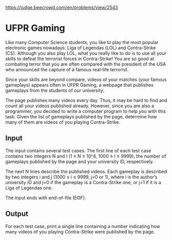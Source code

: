 https://judge.beecrowd.com/en/problems/view/2543

# UFPR Gaming

Like many Computer Science students, you like to play the most popular
electronic games nowadays: Liga of Legendas (LOL) and Contra-Strike (CS).
Although you also play LOL, what you really like to do is to use all your skills
to defeat the terrorist forces in Contra-Strike! You are so good at combating
terror that you are often compared with the president of the USA who announced
the capture of a famous real-life terrorist.

Since your skills are beyond compare, videos of your matches (your famous
gameplays) appears often in UFPR Gaming, a webpage that publishes gameplays from
the students of our university.

The page publishes many videos every day. Thus, it may be hard to find and count
all your videos published already. However, since you are also a programmer, you
decided to write a computer program to help you with this task. Given the list
of gameplays published by the page, determine how many of them are videos of you
playing Contra-Strike.

## Input

The input contains several test cases. The first line of each test case contains
two integers N and I (1 ≤ N ≤ 10^4, 1000 ≤ I ≤ 9999), the number of gameplays
published by the page and your university ID, respectively.

The next N lines describe the published videos. Each gameplay is described by
two integers i and j (1000 ≤ i ≤ 9999, j=0 or 1), where i is the author’s
university ID and j=0 if the gameplay is a Contra-Strike one, or j=1 if it is a
Liga of Legendas one.

The input ends with end-of-file (EOF).

## Output

For each test case, print a single line containing a number indicating how many
videos of you playing Contra-Strike were published by the page.
